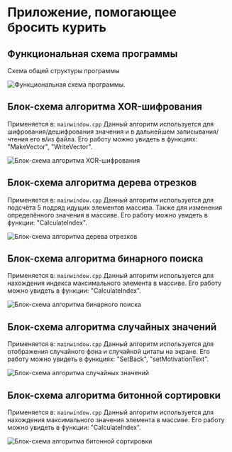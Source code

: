 # Приложение, помогающее бросить курить

## Функциональная схема программы

Схема общей структуры программы

![Функциональная схема программы.](schemes/1.png)

## Блок-схема алгоритма XOR-шифрования

Применяется в: `mainwindow.cpp`
Данный алгоритм используется для шифрования/дешифрования значения и в дальнейшем записывания/чтения его в/из файла. Его работу можно увидеть в функциях: "MakeVector", "WriteVector".

![Блок-схема алгоритма XOR-шифрования](schemes/2.png)

## Блок-схема алгоритма дерева отрезков

Применяется в: `mainwindow.cpp`
Данный алгоритм используется для подсчёта 5 подряд идущих элементов массива. Также для изменения определённого значения в массиве. Его работу можно увидеть в функции: "CalculateIndex".

![Блок-схема алгоритма дерева отрезков](schemes/3.png)

## Блок-схема алгоритма бинарного поиска

Применяется в: `mainwindow.cpp`
Данный алгоритм используется для нахождения индекса максимального элемента в массиве. Его работу можно увидеть в функции: "CalculateIndex".

![Блок-схема алгоритма бинарного поиска](schemes/4.png)

## Блок-схема алгоритма случайных значений

Применяется в: `mainwindow.cpp`
Данный алгоритм используется для отображения случайного фона и случайной цитаты на экране. Его работу можно увидеть в функциях: "SetBack", "setMotivationText".

![Блок-схема алгоритма случайных значений](schemes/5.png)

## Блок-схема алгоритма битонной сортировки

Применяется в: `mainwindow.cpp`
Данный алгоритм используется для нахождения максимального значения элемента в массиве. Его работу можно увидеть в функции: "CalculateIndex".

![Блок-схема алгоритма битонной сортировки](schemes/6.png)

